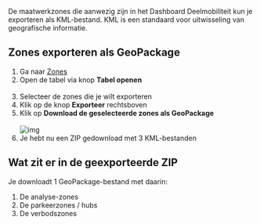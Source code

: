 De maatwerkzones die aanwezig zijn in het Dashboard Deelmobiliteit kun je exporteren als KML-bestand. KML is een standaard voor uitwisseling van geografische informatie.

## Zones exporteren als GeoPackage

1. Ga naar [Zones](/zones)
2. Open de tabel via knop **Tabel openen**<br /><br />
3. Selecteer de zones die je wilt exporteren
4. Klik op de knop **Exporteer** rechtsboven
5. Klik op **Download de geselecteerde zones als GeoPackage**<br /><br />
![img](https://dashboarddeelmobiliteit.nl/components/Docs/Zones/export-zones-to-geopackage-modal.png)
6. Je hebt nu een ZIP gedownload met 3 KML-bestanden

## Wat zit er in de geexporteerde ZIP

Je downloadt 1 GeoPackage-bestand met daarin:

1. De analyse-zones
2. De parkeerzones / hubs
3. De verbodszones

